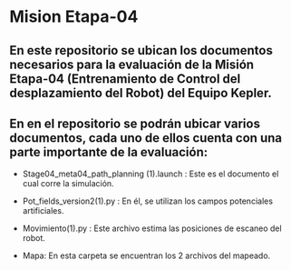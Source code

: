 # Mision Etapa-04

## En este repositorio se ubican los documentos necesarios para la evaluación de la Misión Etapa-04 (Entrenamiento de Control del desplazamiento del Robot) del Equipo Kepler.

## En en el repositorio se podrán ubicar varios documentos, cada uno de ellos cuenta con una parte importante de la evaluación:

- Stage04_meta04_path_planning (1).launch : Este es el documento el cual corre la simulación.

- Pot_fields_version2(1).py : En él, se utilizan los campos potenciales artificiales.

- Movimiento(1).py : Este archivo estima las posiciones de escaneo del robot.

- Mapa: En esta carpeta se encuentran los 2 archivos del mapeado.
